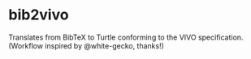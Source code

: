 # bib2vivo
Translates from BibTeX to Turtle conforming to the VIVO specification. (Workflow inspired by @white-gecko, thanks!)
